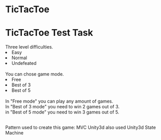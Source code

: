 # TicTacToe

<h1> TicTacToe Test Task </h1>
Three level difficulties.
<li>Easy</li>
<li>Normal</li>
<li>Undefeated</li>
<br>You can chose game mode.</br>
<li>Free</li>
<li>Best of 3</li>
<li>Best of 5</li>
<br>In "Free mode" you can play any amount of games.
<br>In "Best of 3 mode" you need to win 2 games out of 3.
<br>in "Best of 5 mode" you need to win 3 games out of 5.

<br>Pattern used to create this game: MVC Unity3d also used Unity3d State Machine</br>

